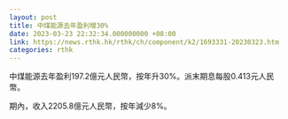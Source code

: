 ```yaml
---
layout: post
title: 中煤能源去年盈利增30%
date: 2023-03-23 22:32:34.000000000 +08:00
link: https://news.rthk.hk/rthk/ch/component/k2/1693331-20230323.htm
categories: rthk
---
```


中煤能源去年盈利197.2億元人民幣，按年升30%。派末期息每股0.413元人民幣。

期內，收入2205.8億元人民幣，按年減少8%。
